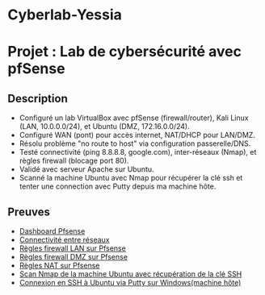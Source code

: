 # Cyberlab-Yessia
# Projet : Lab de cybersécurité avec pfSense
## Description
- Configuré un lab VirtualBox avec pfSense (firewall/router), Kali Linux (LAN, 10.0.0.0/24), et Ubuntu (DMZ, 172.16.0.0/24).
- Configuré WAN (pont) pour accès internet, NAT/DHCP pour LAN/DMZ.
- Résolu problème "no route to host" via configuration passerelle/DNS.
- Testé connectivité (ping 8.8.8.8, google.com), inter-réseaux (Nmap), et règles firewall (blocage port 80).
- Validé avec serveur Apache sur Ubuntu.
- Scanné la machine Ubuntu avec Nmap pour récupérer la clé ssh et tenter une connection avec Putty depuis ma machine hôte.

## Preuves
- [Dashboard Pfsense](pfsense_dashboard.png)
- [Connectivité entre réseaux](ping_ubuntu.png)
- [Règles firewall LAN sur Pfsense](rules_LAN_pfsense.png)
- [Règles firewall DMZ sur Pfsense](rules_DMZ_pfsense.png)
- [Règles NAT sur Pfsense]()
- [Scan Nmap de la machine Ubuntu avec récupération de la clé SSH]()
- [Connexion en SSH à Ubuntu via Putty sur Windows(machine hôte)]()
